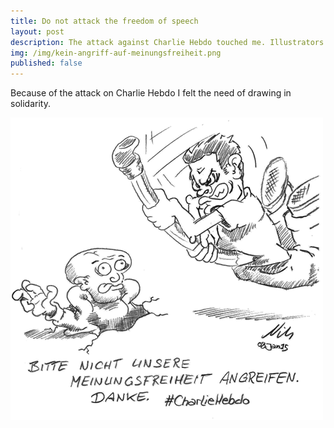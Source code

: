 ```yaml
---
title: Do not attack the freedom of speech
layout: post
description: The attack against Charlie Hebdo touched me. Illustrators are some of my kind. Please leave us alone, Terrorists.
img: /img/kein-angriff-auf-meinungsfreiheit.png
published: false
---
```


Because of the attack on Charlie Hebdo I felt the need of drawing in solidarity.

![](/img/kein-angriff-auf-meinungsfreiheit.png)
